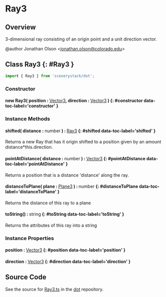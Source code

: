 # Ray3

## Overview

3-dimensional ray consisting of an origin point and a unit direction vector.

@author Jonathan Olson &lt;jonathan.olson@colorado.edu&gt;

## Class Ray3 {: #Ray3 }


```js
import { Ray3 } from 'scenerystack/dot';
```
### Constructor

#### new Ray3( position : <span style="font-weight: 400;">[Vector3](../dot/Vector3.md)</span>, direction : <span style="font-weight: 400;">[Vector3](../dot/Vector3.md)</span> ) {: #constructor data-toc-label='constructor' }

### Instance Methods

#### shifted( distance : <span style="font-weight: 400;"><span style="color: hsla(calc(var(--md-hue) + 180deg),80%,40%,1);">number</span></span> ) : <span style="font-weight: 400;">[Ray3](../dot/Ray3.md)</span> {: #shifted data-toc-label='shifted' }

Returns a new Ray that has it origin shifted to a position given by an amount distance*this.direction.

#### pointAtDistance( distance : <span style="font-weight: 400;"><span style="color: hsla(calc(var(--md-hue) + 180deg),80%,40%,1);">number</span></span> ) : <span style="font-weight: 400;">[Vector3](../dot/Vector3.md)</span> {: #pointAtDistance data-toc-label='pointAtDistance' }

Returns a position that is a distance 'distance' along the ray.

#### distanceToPlane( plane : <span style="font-weight: 400;">[Plane3](../dot/Plane3.md)</span> ) : <span style="font-weight: 400;"><span style="color: hsla(calc(var(--md-hue) + 180deg),80%,40%,1);">number</span></span> {: #distanceToPlane data-toc-label='distanceToPlane' }

Returns the distance of this ray to a plane

#### toString() : <span style="font-weight: 400;"><span style="color: hsla(calc(var(--md-hue) + 180deg),80%,40%,1);">string</span></span> {: #toString data-toc-label='toString' }

Returns the attributes of this ray into a string

### Instance Properties

#### position : <span style="font-weight: 400;">[Vector3](../dot/Vector3.md)</span> {: #position data-toc-label='position' }

#### direction : <span style="font-weight: 400;">[Vector3](../dot/Vector3.md)</span> {: #direction data-toc-label='direction' }



## Source Code

See the source for [Ray3.ts](https://github.com/phetsims/dot/blob/main/js/Ray3.ts) in the [dot](https://github.com/phetsims/dot) repository.
